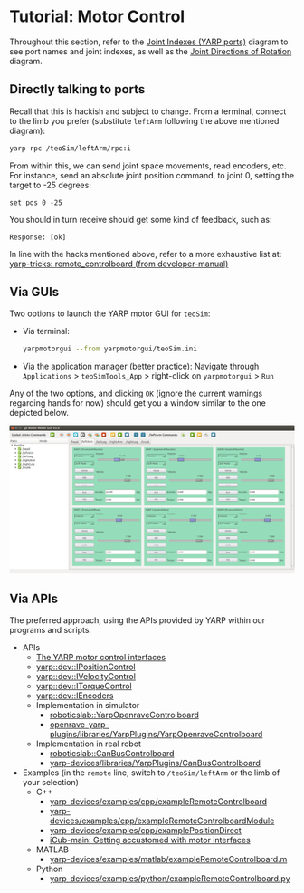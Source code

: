 # Tutorial: Motor Control

Throughout this section, refer to the [Joint Indexes (YARP ports)](diagrams.html#joint-indexes)  diagram to see port names and joint indexes, as well as the [Joint Directions of Rotation](diagrams.html#joint-directions-of-rotation) diagram.

## Directly talking to ports

Recall that this is hackish and subject to change. From a terminal, connect to the limb you prefer (substitute `leftArm` following the above mentioned diagram):

```bash
yarp rpc /teoSim/leftArm/rpc:i
```

From within this, we can send joint space movements, read encoders, etc. For instance, send an absolute joint position command, to joint 0, setting the target to -25 degrees:

```text
set pos 0 -25
```

You should in turn receive should get some kind of feedback, such as:

```text
Response: [ok]
```

In line with the hacks mentioned above, refer to a more exhaustive list at: [yarp-tricks: remote_controlboard (from developer-manual)](http://robots.uc3m.es/gitbook-developer-manual/appendix/yarp-tricks.html#remotecontrolboard)

## Via GUIs

Two options to launch the YARP motor GUI for `teoSim`:

- Via terminal:

  ```bash
  yarpmotorgui --from yarpmotorgui/teoSim.ini
  ```

- Via the application manager (better practice): Navigate through `Applications` > `teoSimTools_App` > right-click on `yarpmotorgui` > `Run`

Any of the two options, and clicking `OK` (ignore the current warnings regarding hands for now) should get you a window similar to the one depicted below.

![yarpmotorgui](../fig/teo-yarpmotorgui.png)

## Via APIs

The preferred approach, using the APIs provided by YARP within our programs and scripts.

- APIs
  - [The YARP motor control interfaces](https://www.yarp.it/yarp_motor_control.html)
  - [yarp::dev::IPositionControl](https://www.yarp.it/classyarp_1_1dev_1_1IPositionControl.html)
  - [yarp::dev::IVelocityControl](https://www.yarp.it/classyarp_1_1dev_1_1IVelocityControl.html)
  - [yarp::dev::ITorqueControl](https://www.yarp.it/classyarp_1_1dev_1_1ITorqueControl.html)
  - [yarp::dev::IEncoders](https://www.yarp.it/classyarp_1_1dev_1_1IEncoders.html)
  - Implementation in simulator
    - [roboticslab::YarpOpenraveControlboard](http://robots.uc3m.es/dox-openrave-yarp-plugins/classroboticslab_1_1YarpOpenraveControlboard.html)
    - [openrave-yarp-plugins/libraries/YarpPlugins/YarpOpenraveControlboard](https://github.com/roboticslab-uc3m/openrave-yarp-plugins/tree/master/libraries/YarpPlugins/YarpOpenraveControlboard)
  - Implementation in real robot
    - [roboticslab::CanBusControlboard](http://robots.uc3m.es/dox-yarp-devices/classroboticslab_1_1CanBusControlboard.html)
    - [yarp-devices/libraries/YarpPlugins/CanBusControlboard](https://github.com/roboticslab-uc3m/yarp-devices/tree/master/libraries/YarpPlugins/CanBusControlboard)
- Examples (in the `remote` line, switch to `/teoSim/leftArm` or the limb of your selection)
  - C++
    - [yarp-devices/examples/cpp/exampleRemoteControlboard](https://github.com/roboticslab-uc3m/yarp-devices/tree/master/examples/cpp/exampleRemoteControlboard)
    - [yarp-devices/examples/cpp/exampleRemoteControlboardModule](https://github.com/roboticslab-uc3m/yarp-devices/tree/master/examples/cpp/exampleRemoteControlboardModule)
    - [yarp-devices/examples/cpp/examplePositionDirect](https://github.com/roboticslab-uc3m/yarp-devices/tree/master/examples/cpp/examplePositionDirect)
    - [iCub-main: Getting accustomed with motor interfaces](https://robotology.github.io/robotology-documentation/doc/html/icub_motor_control_tutorial.html)
  - MATLAB
    - [yarp-devices/examples/matlab/exampleRemoteControlboard.m](https://github.com/roboticslab-uc3m/yarp-devices/blob/master/examples/matlab/exampleRemoteControlboard.m)
  - Python
    - [yarp-devices/examples/python/exampleRemoteControlboard.py](https://github.com/roboticslab-uc3m/yarp-devices/blob/master/examples/python/exampleRemoteControlboard.py)
